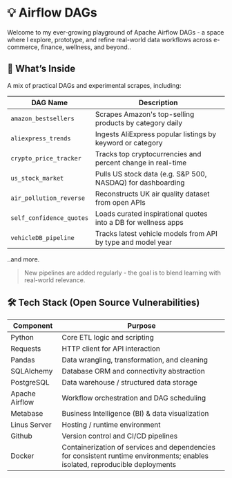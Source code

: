# 💡 Airflow DAGs

Welcome to my ever-growing playground of Apache Airflow DAGs - a space where I explore, prototype, and refine real-world data workflows across e-commerce, finance, wellness, and beyond..

## 🧪 What’s Inside

A mix of practical DAGs and experimental scrapes, including:

| DAG Name                | Description                                                     |
|------------------------|-----------------------------------------------------------------|
| `amazon_bestsellers`   | Scrapes Amazon's top-selling products by category daily         |
| `aliexpress_trends`    | Ingests AliExpress popular listings by keyword or category       |
| `crypto_price_tracker` | Tracks top cryptocurrencies and percent change in real-time      |
| `us_stock_market`      | Pulls US stock data (e.g. S&P 500, NASDAQ) for dashboarding       |
| `air_pollution_reverse`| Reconstructs UK air quality dataset from open APIs               |
| `self_confidence_quotes`| Loads curated inspirational quotes into a DB for wellness apps  |
|`vehicleDB_pipeline`   | Tracks latest vehicle models from API by type and model year     |

..and more.

> New pipelines are added regularly - the goal is to blend learning with real-world relevance.

## 🛠️ Tech Stack (Open Source Vulnerabilities)


| Component        | Purpose                        |
|------------------|--------------------------------|
| Python           | Core ETL logic and scripting               |
| Requests         | HTTP client for API interaction                |
| Pandas           | Data wrangling, transformation, and cleaning   |
| SQLAlchemy       | Database ORM and connectivity abstraction           |
| PostgreSQL       | Data warehouse / structured data storage               |
| Apache Airflow   | Workflow orchestration and DAG scheduling |
| Metabase       	 | Business Intelligence (BI) & data visualization |
| Linus	Server     | Hosting / runtime environment|
| Github	         | Version control and CI/CD pipelines                              |
| Docker           | Containerization of services and dependencies for consistent runtime environments; enables isolated, reproducible deployments |

